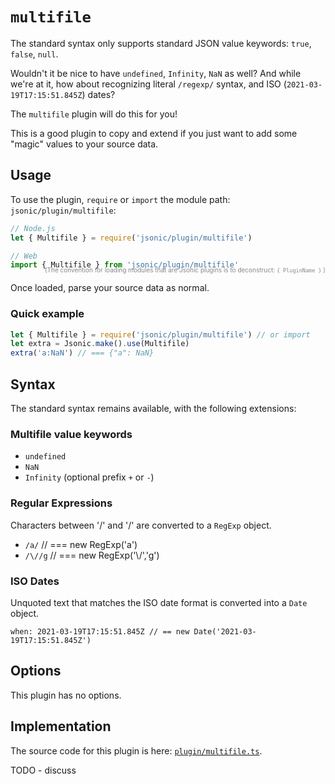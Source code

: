 # `multifile`

The standard <name-self/> syntax only supports standard JSON value
keywords: `true`, `false`, `null`.

Wouldn't it be nice to have `undefined`, `Infinity`, `NaN` as well?
And while we're at it, how about recognizing literal `/regexp/`
syntax, and ISO (`2021-03-19T17:15:51.845Z`) dates?

The `multifile` plugin will do this for you!

This is a good plugin to copy and extend if you just want to add some
"magic" values to your source data.


## Usage

To use the plugin, `require` or `import` the module path: `jsonic/plugin/multifile`:

```js
// Node.js
let { Multifile } = require('jsonic/plugin/multifile')

// Web
import { Multifile } from 'jsonic/plugin/multifile'
```
<p style="color:#888;text-align:right;margin-top:-20px;"><small style="font-size:10px">(The convention for loading modules that are Jsonic plugins is to deconstruct: <code>{ PluginName }</code> )</small></p>

Once loaded, parse your source data as normal.


### Quick example

```js
let { Multifile } = require('jsonic/plugin/multifile') // or import
let extra = Jsonic.make().use(Multifile)
extra('a:NaN') // === {"a": NaN}
```


## Syntax

The standard <name-self/> syntax remains available, with the following
extensions:

### Multifile value keywords

* `undefined`
* `NaN`
* `Infinity` (optional prefix `+` or `-`)


### Regular Expressions

Characters between '/' and '/' are converted to a `RegExp` object.

* `/a/` // === new RegExp('a')
* `/\//g` // === new RegExp('\\/','g')


### ISO Dates

Unquoted text that matches the ISO date format is converted into a `Date` object.

```jsonic
when: 2021-03-19T17:15:51.845Z // == new Date('2021-03-19T17:15:51.845Z') 
```


## Options

This plugin has no options.


## Implementation

The source code for this plugin is
here: [`plugin/multifile.ts`](github.com/jsonicjs/jsonic/blob/master/plugin/multifile.ts).


TODO - discuss



